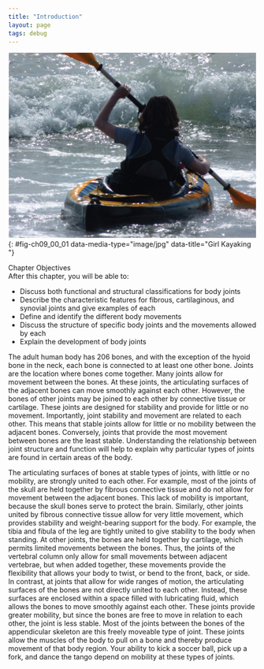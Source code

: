 ```yaml
---
title: "Introduction"
layout: page
tags: debug
---
```


<?cnx.eoc class="summary" title="Chapter Review"?>
<?cnx.eoc class="interactive-exercise" title="Interactive Link Questions"?>
<?cnx.eoc class="multiple-choice" title="Review Questions" ?>
<?cnx.eoc class="free-response" title="Critical Thinking Questions"?>
![This picture shows a girl kayaking in the ocean.](../resources/900_Girl_Kayaking.jpg "Without joints, body movements would be impossible. (credit: Graham Richardson/flickr.com)"){: #fig-ch09_00_01 data-media-type="image/jpg" data-title="Girl Kayaking "}

<div data-type="note" id="eip-515" class="chapter-objectives" markdown="1">
<div data-type="title">
Chapter Objectives
</div>
After this chapter, you will be able to:

* Discuss both functional and structural classifications for body joints
* Describe the characteristic features for fibrous, cartilaginous, and
  synovial joints and give examples of each
* Define and identify the different body movements
* Discuss the structure of specific body joints and the movements
  allowed by each
* Explain the development of body joints

</div>
The adult human body has 206 bones, and with the exception of the hyoid
bone in the neck, each bone is connected to at least one other bone.
Joints are the location where bones come together. Many joints allow for
movement between the bones. At these joints, the articulating surfaces
of the adjacent bones can move smoothly against each other. However, the
bones of other joints may be joined to each other by connective tissue
or cartilage. These joints are designed for stability and provide for
little or no movement. Importantly, joint stability and movement are
related to each other. This means that stable joints allow for little or
no mobility between the adjacent bones. Conversely, joints that provide
the most movement between bones are the least stable. Understanding the
relationship between joint structure and function will help to explain
why particular types of joints are found in certain areas of the body.

The articulating surfaces of bones at stable types of joints, with
little or no mobility, are strongly united to each other. For example,
most of the joints of the skull are held together by fibrous connective
tissue and do not allow for movement between the adjacent bones. This
lack of mobility is important, because the skull bones serve to protect
the brain. Similarly, other joints united by fibrous connective tissue
allow for very little movement, which provides stability and
weight-bearing support for the body. For example, the tibia and fibula
of the leg are tightly united to give stability to the body when
standing. At other joints, the bones are held together by cartilage,
which permits limited movements between the bones. Thus, the joints of
the vertebral column only allow for small movements between adjacent
vertebrae, but when added together, these movements provide the
flexibility that allows your body to twist, or bend to the front, back,
or side. In contrast, at joints that allow for wide ranges of motion,
the articulating surfaces of the bones are not directly united to each
other. Instead, these surfaces are enclosed within a space filled with
lubricating fluid, which allows the bones to move smoothly against each
other. These joints provide greater mobility, but since the bones are
free to move in relation to each other, the joint is less stable. Most
of the joints between the bones of the appendicular skeleton are this
freely moveable type of joint. These joints allow the muscles of the
body to pull on a bone and thereby produce movement of that body region.
Your ability to kick a soccer ball, pick up a fork, and dance the tango
depend on mobility at these types of joints.



